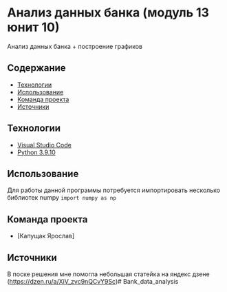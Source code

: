 # Анализ данных банка (модуль 13 юнит 10)
Анализ данных банка + построение графиков

## Содержание
- [Технологии](#технологии)
- [Использование](#Использование)
- [Команда проекта](#команда-проекта)
- [Источники](#Источники)

## Технологии
- [Visual Studio Code](https://code.visualstudio.com/)
- [Python 3.9.10](https://www.python.org/downloads/release/python-3910/)

## Использование
Для работы данной программы потребуется импортировать несколько библиотек numpy
``` import numpy as np ```
## Команда проекта

- [Капущак Ярослав]

## Источники
В поске решения мне помогла небольшая статейка на яндекс дзене (https://dzen.ru/a/XiV_zvc9nQCvY9Sc)# Bank_data_analysis
